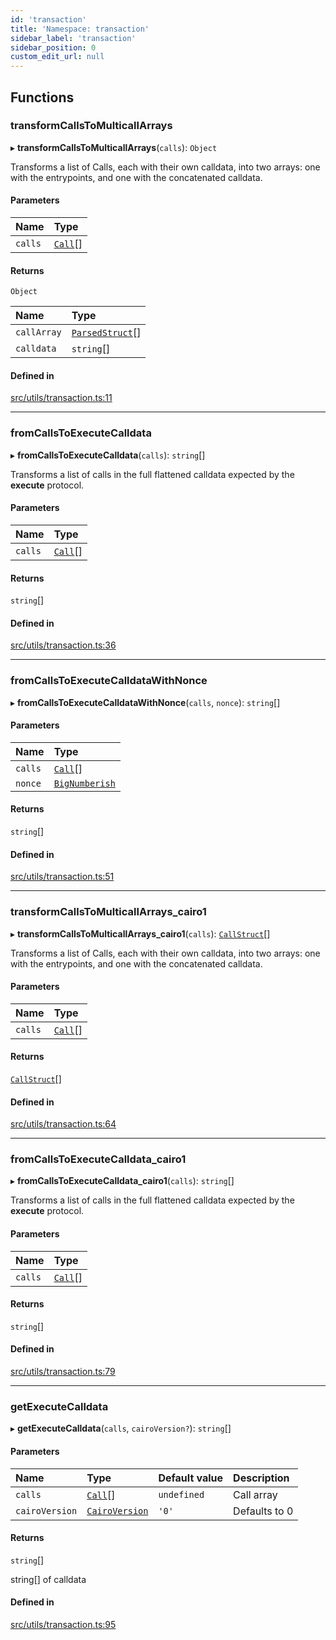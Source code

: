 ```yaml
---
id: 'transaction'
title: 'Namespace: transaction'
sidebar_label: 'transaction'
sidebar_position: 0
custom_edit_url: null
---
```


## Functions

### transformCallsToMulticallArrays

▸ **transformCallsToMulticallArrays**(`calls`): `Object`

Transforms a list of Calls, each with their own calldata, into
two arrays: one with the entrypoints, and one with the concatenated calldata.

#### Parameters

| Name    | Type                           |
| :------ | :----------------------------- |
| `calls` | [`Call`](../modules.md#call)[] |

#### Returns

`Object`

| Name        | Type                                           |
| :---------- | :--------------------------------------------- |
| `callArray` | [`ParsedStruct`](../modules.md#parsedstruct)[] |
| `calldata`  | `string`[]                                     |

#### Defined in

[src/utils/transaction.ts:11](https://github.com/PhilippeR26/starknet.js/blob/d3c8cca/src/utils/transaction.ts#L11)

---

### fromCallsToExecuteCalldata

▸ **fromCallsToExecuteCalldata**(`calls`): `string`[]

Transforms a list of calls in the full flattened calldata expected
by the **execute** protocol.

#### Parameters

| Name    | Type                           |
| :------ | :----------------------------- |
| `calls` | [`Call`](../modules.md#call)[] |

#### Returns

`string`[]

#### Defined in

[src/utils/transaction.ts:36](https://github.com/PhilippeR26/starknet.js/blob/d3c8cca/src/utils/transaction.ts#L36)

---

### fromCallsToExecuteCalldataWithNonce

▸ **fromCallsToExecuteCalldataWithNonce**(`calls`, `nonce`): `string`[]

#### Parameters

| Name    | Type                                  |
| :------ | :------------------------------------ |
| `calls` | [`Call`](../modules.md#call)[]        |
| `nonce` | [`BigNumberish`](num.md#bignumberish) |

#### Returns

`string`[]

#### Defined in

[src/utils/transaction.ts:51](https://github.com/PhilippeR26/starknet.js/blob/d3c8cca/src/utils/transaction.ts#L51)

---

### transformCallsToMulticallArrays_cairo1

▸ **transformCallsToMulticallArrays_cairo1**(`calls`): [`CallStruct`](../interfaces/CallStruct.md)[]

Transforms a list of Calls, each with their own calldata, into
two arrays: one with the entrypoints, and one with the concatenated calldata.

#### Parameters

| Name    | Type                           |
| :------ | :----------------------------- |
| `calls` | [`Call`](../modules.md#call)[] |

#### Returns

[`CallStruct`](../interfaces/CallStruct.md)[]

#### Defined in

[src/utils/transaction.ts:64](https://github.com/PhilippeR26/starknet.js/blob/d3c8cca/src/utils/transaction.ts#L64)

---

### fromCallsToExecuteCalldata_cairo1

▸ **fromCallsToExecuteCalldata_cairo1**(`calls`): `string`[]

Transforms a list of calls in the full flattened calldata expected
by the **execute** protocol.

#### Parameters

| Name    | Type                           |
| :------ | :----------------------------- |
| `calls` | [`Call`](../modules.md#call)[] |

#### Returns

`string`[]

#### Defined in

[src/utils/transaction.ts:79](https://github.com/PhilippeR26/starknet.js/blob/d3c8cca/src/utils/transaction.ts#L79)

---

### getExecuteCalldata

▸ **getExecuteCalldata**(`calls`, `cairoVersion?`): `string`[]

#### Parameters

| Name           | Type                                         | Default value | Description   |
| :------------- | :------------------------------------------- | :------------ | :------------ |
| `calls`        | [`Call`](../modules.md#call)[]               | `undefined`   | Call array    |
| `cairoVersion` | [`CairoVersion`](../modules.md#cairoversion) | `'0'`         | Defaults to 0 |

#### Returns

`string`[]

string[] of calldata

#### Defined in

[src/utils/transaction.ts:95](https://github.com/PhilippeR26/starknet.js/blob/d3c8cca/src/utils/transaction.ts#L95)
